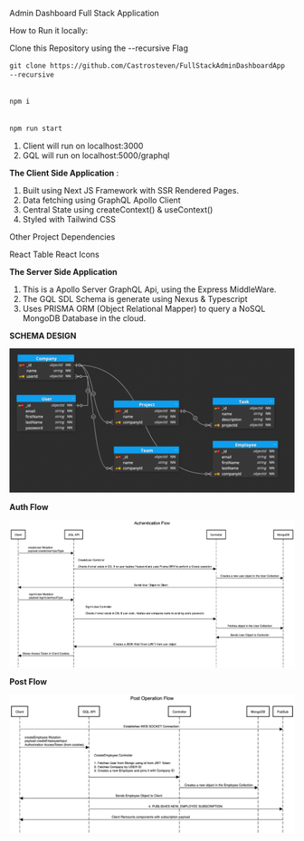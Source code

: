 Admin Dashboard Full Stack Application

How to Run it locally:

Clone this Repository using the --recursive Flag

```
git clone https://github.com/Castrosteven/FullStackAdminDashboardApp  --recursive
```
```bash

npm i

```
```bash

npm run start

```

1. Client will run on localhost:3000
2. GQL will run on localhost:5000/graphql

**The Client Side Application**
:

1. Built using Next JS Framework with SSR Rendered Pages.
2. Data fetching using GraphQL Apollo Client
3. Central State using createContext() & useContext()
4. Styled with Tailwind CSS

Other Project Dependencies

React Table
React Icons

**The Server Side Application**

1. This is a Apollo Server GraphQL Api, using the Express MiddleWare.
2. The GQL SDL Schema is generate using Nexus & Typescript
3. Uses PRISMA ORM (Object Relational Mapper) to query a NoSQL MongoDB Database in the cloud.

**SCHEMA DESIGN**


![alt text](https://github.com/Castrosteven/FullStackAdminDashboardApp/blob/main/DOCS/DB.png)

**Auth Flow**


![alt text](https://github.com/Castrosteven/FullStackAdminDashboardApp/blob/main/DOCS/Authentication%20Flow.png)

**Post Flow**


![alt text](https://github.com/Castrosteven/FullStackAdminDashboardApp/blob/main/DOCS/Post%20Operation%20Flow.png)
